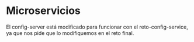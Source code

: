 # Microservicios

El config-server está modificado para funcionar con el reto-config-service, ya que nos pide que lo modifiquemos en el reto final.
